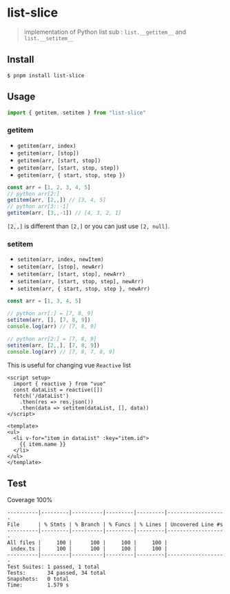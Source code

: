 # list-slice

> implementation of Python list sub : `list.__getitem__` and `list.__setitem__`


## Install

```
$ pnpm install list-slice
```

## Usage

```js
import { getitem, setitem } from "list-slice"
```

### getitem

- `getitem(arr, index)`
- `getitem(arr, [stop])`
- `getitem(arr, [start, stop])`
- `getitem(arr, [start, stop, step])`
- `getitem(arr, { start, stop, step })`

```js
const arr = [1, 2, 3, 4, 5]
// python arr[2:]
getitem(arr, [2,,]) // [3, 4, 5]
// python arr[3::-1]
getitem(arr, [3,,-1]) // [4, 3, 2, 1]
```
`[2,,]` is different than `[2,]` or you can just use `[2, null]`.


### setitem

- `setitem(arr, index, newItem)`
- `setitem(arr, [stop], newArr)`
- `setitem(arr, [start, stop], newArr)`
- `setitem(arr, [start, stop, step], newArr)`
- `setitem(arr, { start, stop, step }, newArr)`

```js
const arr = [1, 3, 4, 5]

// python arr[:] = [7, 8, 9]
setitem(arr, [], [7, 8, 9])
console.log(arr) // [7, 8, 9]

// python arr[2:] = [7, 8, 9]
setitem(arr, [2,,], [7, 8, 9])
console.log(arr) // [7, 8, 7, 8, 9]
```

This is useful for changing vue `Reactive` list

```vue
<script setup>
  import { reactive } from "vue"
  const dataList = reactive([])
  fetch('/dataList')
    .then(res => res.json())
    .then(data => setitem(dataList, [], data))
</script>

<template>
<ul>
  <li v-for="item in dataList" :key="item.id">
    {{ item.name }}
  </li>
</ul>
</template>
```


## Test

Coverage 100%

```shell
----------|---------|----------|---------|---------|-------------------
File      | % Stmts | % Branch | % Funcs | % Lines | Uncovered Line #s
----------|---------|----------|---------|---------|-------------------
All files |     100 |      100 |     100 |     100 |
 index.ts |     100 |      100 |     100 |     100 |
----------|---------|----------|---------|---------|-------------------
Test Suites: 1 passed, 1 total
Tests:       34 passed, 34 total
Snapshots:   0 total
Time:        1.579 s
```